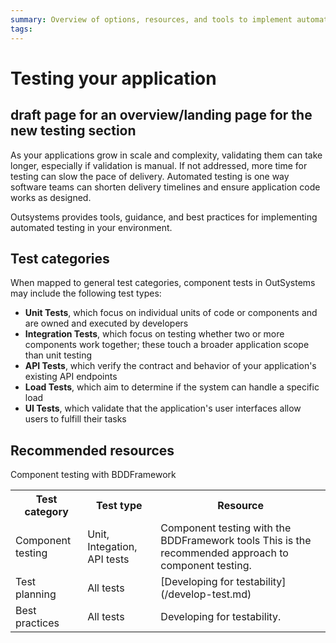 ```yaml
---
summary: Overview of options, resources, and tools to implement automated testing in your OutSystems environment .
tags: 
---
```

# Testing your application

## draft page for an overview/landing page for the new testing section

As your applications grow in scale and complexity, validating them can take longer, especially if validation is manual. If not addressed, more time for testing can slow the pace of delivery. Automated testing is one way software teams can shorten delivery timelines and ensure application code works as designed.

Outsystems provides tools, guidance, and best practices for implementing automated testing in your environment. 

## Test categories

When mapped to general test categories, component tests in OutSystems may include the following test types:

* **Unit Tests**, which focus on individual units of code or components and are owned and executed by developers
* **Integration Tests**, which focus on testing whether two or more components work together; these touch a broader application scope than unit testing
* **API Tests**, which verify the contract and behavior of your application's existing API endpoints
* **Load Tests**, which aim to determine if the system can handle a specific load
* **UI Tests**, which validate that the application's user interfaces allow users to fulfill their tasks

## Recommended resources
Component testing with BDDFramework

<table markdown="1">
<tr>
<th>Test category</th>
<th>Test type</th>
<th>Resource</th>

</tr>
<tr>
<td>Component testing</td>
<td>Unit, Integation, API tests
</td>
<td>Component testing with the BDDFramework tools
This is the recommended approach to component testing.
</td>
</tr>
</tr>
<tr>
<td>Test planning</td>
<td>All tests</td>
<td>[Developing for testability](/develop-test.md) 
</td>
</tr>
<tr>
<td>Best practices</td>
<td>All tests</td>
<td>Developing for testability.
</td>
</tr>

</table>
